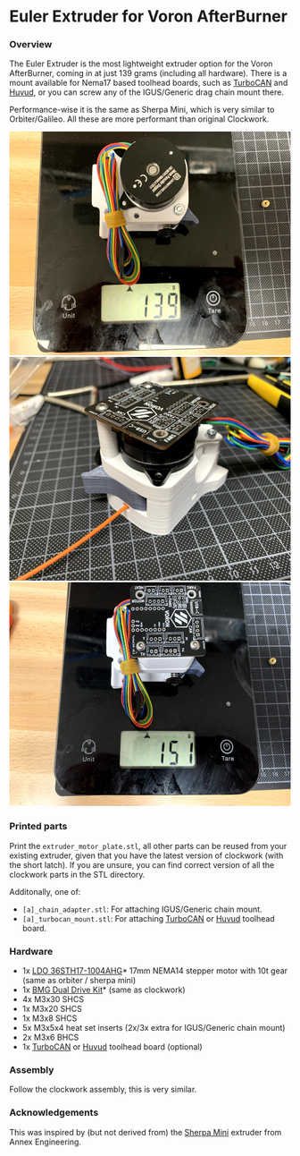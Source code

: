 # Euler Extruder for Voron AfterBurner

### Overview

The Euler Extruder is the most lightweight extruder option for the Voron AfterBurner, coming in at just 139 grams (including all hardware). There is a mount available for Nema17 based toolhead boards, such as [TurboCAN] and [Huvud], or you can screw any of the IGUS/Generic drag chain mount there.

Performance-wise it is the same as Sherpa Mini, which is very similar to Orbiter/Galileo. All these are more performant than original Clockwork.

[TurboCAN]: https://github.com/henrikssn/TurboCAN
[Huvud]: https://github.com/bondus/KlipperToolboard


<img src="Images/1.jpg" height=400 width=533 />
<img src="Images/2.jpg" height=400 width=533 />
<img src="Images/3.jpg" height=400 width=533 />

### Printed parts

Print the `extruder_motor_plate.stl`, all other parts can be reused from your existing extruder, given that you have the latest version of clockwork (with the short latch). If you are unsure, you can find correct version of all the clockwork parts in the STL directory.

Additonally, one of:

* `[a]_chain_adapter.stl`: For attaching IGUS/Generic chain mount.
* `[a]_turbocan_mount.stl`: For attaching [TurboCAN] or [Huvud] toolhead board.

### Hardware

* 1x [LDO 36STH17-1004AHG]* 17mm NEMA14 stepper motor with 10t gear (same as orbiter / sherpa mini)
* 1x [BMG Dual Drive Kit]* (same as clockwork)
* 4x M3x30 SHCS
* 1x M3x20 SHCS
* 1x M3x8 SHCS
* 5x M3x5x4 heat set inserts (2x/3x extra for IGUS/Generic chain mount)
* 2x M3x6 BHCS
* 1x [TurboCAN] or [Huvud] toolhead board (optional)

[LDO 36STH17-1004AHG]: https://www.aliexpress.com/item/4001346055973.html
[BMG Dual Drive Kit]: https://www.aliexpress.com/item/4000021186440.html

### Assembly

Follow the clockwork assembly, this is very similar.

### Acknowledgements

This was inspired by (but not derived from) the [Sherpa Mini] extruder from Annex Engineering.

[Sherpa Mini]: https://github.com/Annex-Engineering/Sherpa_Mini-Extruder